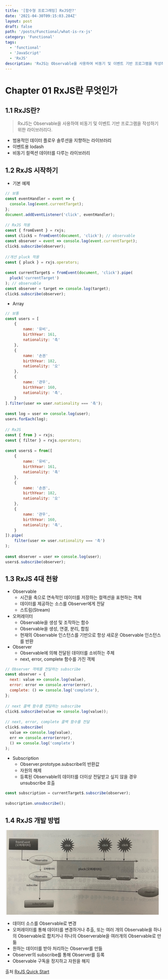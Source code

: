 ```yaml
---
title: '[함수형 프로그래밍] RxJS란?'
date: '2021-04-30T09:15:03.284Z'
layout: post
draft: false
path: '/posts/Functional/what-is-rx-js'
category: 'Functional'
tags:
  - 'functional'
  - 'JavaScript'
  - 'RxJS'
description: 'RxJS는 Observable을 사용하여 비동기 및 이벤트 기반 프로그램을 작성하기 위한 라이브러리다.'
---
```


# Chapter 01 RxJS란 무엇인가

## 1.1 RxJS란?

> RxJS는 Observable을 사용하여 비동기 및 이벤트 기반 프로그램을 작성하기 위한 라이브러리다.

- 범용적인 데이터 플로우 솔루션을 지향하는 라이브러리
- 이벤트용 lodash
- 비동기 컬렉션 데이터를 다루는 라이브러리

## 1.2 RxJS 시작하기

- 기본 예제

```jsx
// 보통
const eventHandler = event => {
  console.log(event.currentTarget);
};
document.addEventListener('click', eventHandler);

// RxJS 적용
const { fromEvent } = rxjs;
const click$ = fromEvent(document, 'click'); // observable
const observer = event => console.log(event.currentTarget);
click$.subscribe(observer);

//개선 pluck 적용
const { pluck } = rxjs.operators;

const currentTarget$ = fromEvent(document, 'click').pipe(
  pluck('currentTarget')
); // observable
const observer = target => console.log(target);
click$.subscribe(observer);
```

- Array

```jsx
// 보통
const users = [
	{
		name: '유비',
		birthYear: 161,
		nationality: '촉'
	},
	{
		name: '손권'
		birthYear: 182,
		nationality: '오'
	},
	{
		name: '관우',
		birthYear: 160,
		nationality: '촉',
	}
].filter(user => user.nationality === '촉');

const log = user => console.log(user);
users.forEach(log);

// RxJS
const { from } = rxjs;
const { filter } = rxjs.operators;

const users$ = from([
	{
		name: '유비',
		birthYear: 161,
		nationality: '촉'
	},
	{
		name: '손권',
		birthYear: 182,
		nationality: '오'
	},
	{
		name: '관우',
		birthYear: 160,
		nationality: '촉',
	}
]).pipe(
	filter(user => user.nationality === '촉')
);

const observer = user => console.log(user);
users$.subscribe(observer);
```

## 1.3 RxJS 4대 천왕

- Observable
  - 시간을 축으로 연속적인 데이터를 저장하는 컬렉션을 표현하는 객체
  - 데이터를 제공하는 소스를 Observer에게 전달
  - 스트림(Stream)
- 오퍼레이터
  - Observable을 생성 및 조작하는 함수
  - Observable을 생성, 연결, 분리, 합침
  - 현재의 Observable 인스턴스를 기반으로 항상 새로운 Observable 인스턴스를 반환
- Observer
  - Observable에 의해 전달된 데이터를 소비하는 주체
  - next, error, complete 함수를 가진 객체

```jsx
// Observer 객체를 전달하는 subscribe
const observer = {
  next: value => console.log(value),
  error: error => console.error(error),
  complete: () => console.log('complete'),
};

// next 콜백 함수를 전달하는 subscribe
click$.subscribe(value => console.log(value));

// next, error, complete 콜백 함수를 전달
click$.subscribe(
  value => console.log(value),
  err => console.error(error),
  () => console.log('complete')
);
```

- Subscription
  - Observer.prototype.subscribe의 반환값
  - 자원의 해제
  - 등록된 Observable의 데이터를 더이상 전달받고 싶지 않을 경우 unsubscribe 호출

```jsx
const subscription = currentTarget$.subscribe(observer);

subscription.unsubscribe();
```

## 1.4 RxJS 개발 방법

![Untitled](./chapter02_01_full_flow.png)

- 데이터 소스를 Observable로 변경
- 오퍼레이터를 통해 데이터를 변경하거나 추출, 또는 여러 개의 Observable을 하나의 Observable로 합치거나 하나의 Observerable을 여러개의 Observable로 만듦
- 원하는 데이터를 받아 처리하는 Observer를 만듦
- Observer의 subscribe를 통해 Observer를 등록
- Observable 구독을 정지하고 자원을 해지

출처 [RxJS Quick Start](https://m.yes24.com/Goods/Detail/62601794)
